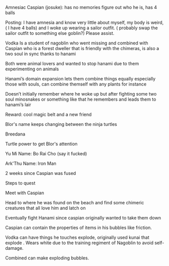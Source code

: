 Amnesiac Caspian (josuke): has no memories figure out who he is, has 4 balls 

Posting: I have amnesia and know very little about myself, my body is weird, ( I have 4 balls) and I woke up wearing a sailor outfit. ( probably swap the sailor outfit to something else goblin?) Please assist.

Vodka Is a student of nagoblin who went missing and combined with Caspian who is a forest dweller that is friendly with the chimeras, is also a two soul in sync thanks to hanami

Both were animal lovers and wanted to stop hanami due to them experimenting on animals


Hanami’s domain expansion lets them combine things equally especially those with souls, can combine themself with any plants for instance 

Doesn’t initially remember where he woke up but after fighting some two soul minosnakes or something like that he remembers and leads them to hanami’s lair

Reward: cool magic belt and a new friend

Blor's name keeps changing between the ninja turtles

Breedana

Turtle power to get Blor's attention

Yu Mi Name: Bo Rai Cho (say it fucked)

Ark'Thu Name: Iron Man

2 weeks since Caspian was fused



Steps to quest

Meet with Caspian

Head to where he was found on the beach and find some chimeric creatures that all love him and latch on

Eventually fight Hanami since caspian originally wanted to take them down

Caspian can contain the properties of items in his bubbles like friction.

Vodka can have things he touches explode, originally used kunai that explode . Wears white due to the training regiment of Nagoblin to avoid self-damage. 

Combined can make exploding bubbles.